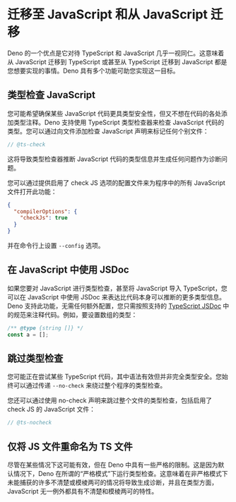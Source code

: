 # 迁移至 JavaScript 和从 JavaScript 迁移

Deno 的一个优点是它对待 TypeScript 和 JavaScript 几乎一视同仁。这意味着从
JavaScript 迁移到 TypeScript 或甚至从 TypeScript 迁移到 JavaScript
都是您想要实现的事情。Deno 具有多个功能可助您实现这一目标。

## 类型检查 JavaScript

您可能希望确保某些 JavaScript
代码更具类型安全性，但又不想在代码的各处添加类型注释。Deno 支持使用 TypeScript
类型检查器来检查 JavaScript 代码的类型。您可以通过向文件添加检查 JavaScript
声明来标记任何个别文件：

```js
// @ts-check
```

这将导致类型检查器推断 JavaScript 代码的类型信息并生成任何问题作为诊断问题。

您可以通过提供启用了 check JS 选项的配置文件来为程序中的所有 JavaScript
文件打开此功能：

```json
{
  "compilerOptions": {
    "checkJs": true
  }
}
```

并在命令行上设置 `--config` 选项。

## 在 JavaScript 中使用 JSDoc

如果您要对 JavaScript 进行类型检查，甚至将 JavaScript 导入 TypeScript，您可以在
JavaScript 中使用 JSDoc 来表达比代码本身可以推断的更多类型信息。Deno
支持此功能，无需任何额外配置，您只需按照支持的
[TypeScript JSDoc](https://www.typescriptlang.org/docs/handbook/jsdoc-supported-types.html)
中的规范来注释代码。例如，要设置数组的类型：

```js
/** @type {string []} */
const a = [];
```

## 跳过类型检查

您可能正在尝试某些 TypeScript
代码，其中语法有效但并非完全类型安全。您始终可以通过传递 `--no-check`
来绕过整个程序的类型检查。

您还可以通过使用 no-check 声明来跳过整个文件的类型检查，包括启用了 check JS 的
JavaScript 文件：

```js
// @ts-nocheck
```

## 仅将 JS 文件重命名为 TS 文件

尽管在某些情况下这可能有效，但在 Deno
中具有一些严格的限制。这是因为默认情况下，Deno
在所谓的“严格模式”下运行类型检查。这意味着在非严格模式下未能捕获的许多不清楚或模棱两可的情况将导致生成诊断，并且在类型方面，JavaScript
无一例外都具有不清楚和模棱两可的特性。
